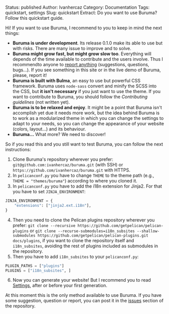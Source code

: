 
Status: published
Author: Ivanhercaz
Category: Documentation
Tags: quickstart, settings
Slug: quickstart
Extract: Do you want to use Buruma? Follow this quickstart guide.

Hi! If you want to use Buruma, I recommend to you to keep in mind the next things:

  - **Buruma is under development**. Its release 0.1.0 make its able to use but with risks. There are many issue to improve and to solve.
  - **Buruma might grow fast, but might grow slow too**. Everything will depends of the time available to contribute and the users involve. Thus I recommendto anyone to [report anything][buruma-issues] (suggestions, questions, bugs...). If you see something in this site or in the live demo of Buruma, please, report it!
  - **Buruma is built with Bulma**, an easy to use but powerful CSS framework. Buruma uses `node-sass` convert and minify the SCSS into the CSS, but **it isn't necessary** if you just want to use the theme. If you want to contribute to Buruma, you should follow the *Contributing guidelines* (not written yet).
  - **Buruma is to be relaxed and enjoy**. It might be a point that Buruma isn't accomplish yet due it needs more work, but the idea behind Buruma is to work as a modularized theme in which you can change the settings to adapt to your needs, so you can change the appearance of your website (colors, layout...) and its behaviour.
  - **Buruma...** What more? We need to discover!

So if you read this and you still want to test Buruma, you can follow the next instructions:

  1. Clone Buruma's repository wherever you prefer: `git@github.com:ivanhercaz/buruma.git` (with SSH) or `https://github.com/ivanhercaz/buruma.git` with HTTPS.
  2. In `pelicanconf.py` you have to change `THEME` to the theme path (e.g., `THEME = "themes/buruma"`) according to where you cloned it.
  3. In `pelicanconf.py` you have to add the i18n extension for Jinja2. For that you have to set `JINJA_ENVIRONMENT`:
```python
JINJA_ENVIRONMENT = {
    "extensions": ["jinja2.ext.i18n"],
}
```
  4. Then you need to clone the Pelican plugins repository wherever you prefer: `git clone --recursive https://github.com/getpelican/pelican-plugins` or `git clone --recurse-submodules=i18n_subsites --shallow-submodules https://github.com/getpelican/pelican-plugins.git docs/plugins`, if you want to clone the repository itself and `i18n_subsites`, avoiding the rest of plugins included as submodules in the repository.
  5. Then you have to add `i18n_subsites` to your `pelicanconf.py`:
```python
PLUGIN_PATHS = ["plugins"]
PLUGINS = ["i18n_subsites", ]
```
  6. Now you can generate your website! But I recommend you to read [Settings][docs-settings], after or before your first generation.

At this moment this is the only method available to use Buruma. If you have some suggestion, question or report, you can post it in the [issues][buruma-issues] section of the repository.

[buruma-issues]: <https://github.com/ivanhercaz.com/buruma/issues>
[docs-settings]: </settings>
